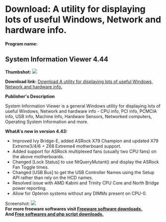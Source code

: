 # Download: A utility for displaying lots of useful Windows, Network and hardware info.

**Program name:**

## System Information Viewer 4.44

  
**Thumbshot:** ![](http://www.freewarefiles.com/screenshot/siv_435_md.jpg)   
  
**Download link:** [Download A utility for displaying lots of useful Windows, Network and hardware info.](http://freesoftwares.boysofts.com/SIV-System-Information-Viewer_program_21764.html)  
  


**Publisher's Description**  
  


System Information Viewer is a general Windows utility for displaying lots of useful Windows, Network and hardware info - CPU info, PCI info, PCMCIA info, USB info, Machine Info, Hardware Sensors, Networked computers, Operating System Information and more. 

**WhatA's new in version 4.43:**

  * Improved Ivy Bridge-E, added ASRock X79 Champion and updated X79 Extreme3/4/6 + Z68 Extreme4 motherboard support. 
  * Added support for ASRock multiplexed fans (usually two CPU fans) on the above motherboards. 
  * Changed [Lock Status] to use NtQueryMutant() and display the ASRock Fan Toggle times. 
  * Changed [USB Bus] to get the USB Controller Names using the Setup API rather than rely on the HCD names. 
  * Resolved issue with AMD Kabini and Trinity CPU Core and North Bridge power reporting. 
  * Allow for Opteron systems without any DIMMs present on CPU-0. 

  
  
Screenshot: ![](http://www.freewarefiles.com/screenshot/siv_435.jpg)   
**For more freeware softwares visit [Freeware software downloads.](http://freesoftwares.boysofts.com/)**   
**And [Free softwares and php script downloads.](http://www.boysofts.com/)**
